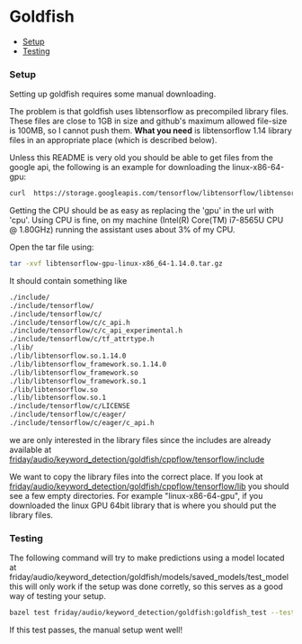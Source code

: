 # Goldfish

- [Setup](#setup)
- [Testing](#testing)

### Setup

Setting up goldfish requires some manual downloading. 

The problem is that goldfish uses libtensorflow as precompiled library files. These files are close to 1GB in size and github's maximum allowed file-size is 100MB, so I cannot push them.  **What you need** is libtensorflow 1.14 library files in an appropriate place (which is described below).

Unless this README is very old you should be able to get files from the google api, the following is an example for downloading the linux-x86-64-gpu:

```bash
curl  https://storage.googleapis.com/tensorflow/libtensorflow/libtensorflow-gpu-linux-x86_64-1.14.0.tar.gz > libtensorflow-gpu-linux-x86_64-1.14.0.tar.gz
```

Getting the CPU should be as easy as replacing the 'gpu' in the url with 'cpu'. Using CPU is fine, on my machine (Intel(R) Core(TM) i7-8565U CPU @ 1.80GHz) running the assistant uses about 3% of my CPU. 

Open the tar file using:

```bash
tar -xvf libtensorflow-gpu-linux-x86_64-1.14.0.tar.gz
```

It should contain something like

```bash
./include/
./include/tensorflow/
./include/tensorflow/c/
./include/tensorflow/c/c_api.h
./include/tensorflow/c/c_api_experimental.h
./include/tensorflow/c/tf_attrtype.h
./lib/
./lib/libtensorflow.so.1.14.0
./lib/libtensorflow_framework.so.1.14.0
./lib/libtensorflow_framework.so
./lib/libtensorflow_framework.so.1
./lib/libtensorflow.so
./lib/libtensorflow.so.1
./include/tensorflow/c/LICENSE
./include/tensorflow/c/eager/
./include/tensorflow/c/eager/c_api.h
```

we are only interested in the library files since the includes are already available at [friday/audio/keyword_detection/goldfish/cppflow/tensorflow/include]()

We want to copy the library files into the correct place. If you look at [friday/audio/keyword_detection/goldfish/cppflow/tensorflow/lib]() you should see a few empty directories. For example "linux-x86-64-gpu", if you downloaded the linux GPU 64bit library that is where you should put the library files. 


### Testing

The following command will try to make predictions using a model located at friday/audio/keyword_detection/goldfish/models/saved_models/test_model this will only work if the setup was done corretly, so this serves as a good way of testing your setup.

```bash
bazel test friday/audio/keyword_detection/goldfish:goldfish_test --test_output=all
```

If this test passes, the manual setup went well!
